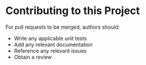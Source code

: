 # Contributing to this Project

For pull requests to be merged, authors should:

* Write any applicable unit tests
* Add any relevant documentation
* Reference any relevant issues
* Obtain a review 